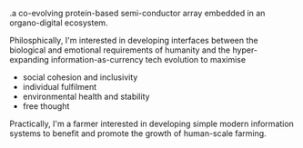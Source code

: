 .a co-evolving protein-based semi-conductor array
embedded in an organo-digital ecosystem.

Philosphically, I'm interested in developing interfaces between the biological and emotional
requirements of humanity and the hyper-expanding information-as-currency tech evolution to maximise

- social cohesion and inclusivity
- individual fulfilment
- environmental health and stability
- free thought

Practically, I'm a farmer interested in developing simple modern information systems
to benefit and promote the growth of human-scale farming.
